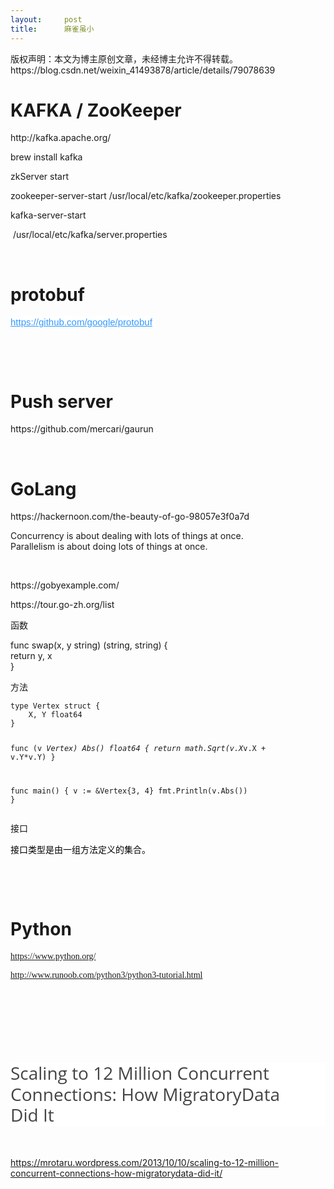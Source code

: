 ```yaml
---
layout:     post
title:      麻雀虽小
---
```

<div id="article_content" class="article_content clearfix csdn-tracking-statistics" data-pid="blog" data-mod="popu_307" data-dsm="post">
								<div class="article-copyright">
					版权声明：本文为博主原创文章，未经博主允许不得转载。					https://blog.csdn.net/weixin_41493878/article/details/79078639				</div>
								            <link rel="stylesheet" href="https://csdnimg.cn/release/phoenix/template/css/ck_htmledit_views-f76675cdea.css">
						<div class="htmledit_views" id="content_views">
                <h1>KAFKA / ZooKeeper</h1><p>http://kafka.apache.org/<br></p><p></p><p class="p1"><span class="s1">brew install kafka</span></p><p class="p1"><span class="s1"></span></p><p class="p1"><span class="s1">zkServer start</span></p>zookeeper-server-start /usr/local/etc/kafka/zookeeper.properties<p class="p1"><span class="s1">kafka-server-start</span></p><p class="p1"><span class="s1"> /usr/local/etc/kafka/server.properties</span></p><br><h1>protobuf</h1><p><a href="https://github.com/google/protobuf" rel="nofollow" style="color:rgb(51,153,255);font-family:Tahoma, Arial, Helvetica, sans-serif;font-size:15px;background-color:rgb(255,255,255);">https://github.com/google/protobuf</a><span style="color:rgb(68,68,68);font-family:Tahoma, Arial, Helvetica, sans-serif;font-size:15px;background-color:rgb(255,255,255);"> </span><br></p><p><span style="color:rgb(68,68,68);font-family:Tahoma, Arial, Helvetica, sans-serif;font-size:15px;background-color:rgb(255,255,255);"><br></span></p><p><br></p><h1>Push server</h1><p>https://github.com/mercari/gaurun<br></p><p><br></p><h1>GoLang</h1><p>https://hackernoon.com/the-beauty-of-go-98057e3f0a7d<br></p><p>Concurrency is about dealing with lots of things at once. <br>Parallelism is about doing lots of things at once.<br></p><p><br></p><p>https://gobyexample.com/<br></p><p>https://tour.go-zh.org/list<br></p><p>函数</p><p>func swap(x, y string) (string, string) {<br><span></span>return y, x<br>}<br></p><p>方法</p><p></p><pre><code class="language-html">type Vertex struct {
	X, Y float64
}

func (v *Vertex) Abs() float64 {
	return math.Sqrt(v.X*v.X + v.Y*v.Y)
}

func main() {
	v := &amp;Vertex{3, 4}
	fmt.Println(v.Abs())
}</code></pre>接口<p></p><p><span style="color:rgb(0,0,0);font-family:sans-serif;background-color:rgb(255,255,255);">接口类型是由一组方法定义的集合。</span><br></p><p><br></p><p><br></p><h1>Python</h1><p style="text-align:left;"><span style="font-family:'FangSong_GB2312';font-size:14px;">https://www.python.org/<br></span></p><p style="text-align:left;"><span style="font-family:'FangSong_GB2312';font-size:14px;">http://www.runoob.com/python3/python3-tutorial.html</span><br></p><p><br></p><p><br></p><p><br></p><p></p><h1 class="entry-title" style="border:0px;vertical-align:baseline;clear:both;line-height:1.2;font-weight:normal;color:rgb(68,68,68);font-family:'Open Sans', Helvetica, Arial, sans-serif;background-color:rgb(255,255,255);">Scaling to 12 Million Concurrent Connections: How MigratoryData Did It</h1><br><p>https://mrotaru.wordpress.com/2013/10/10/scaling-to-12-million-concurrent-connections-how-migratorydata-did-it/<br></p><p><br></p><p><br></p>            </div>
                </div>
